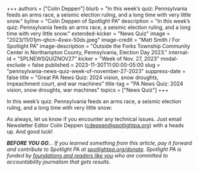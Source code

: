 +++
authors = ["Colin Deppen"]
blurb = "In this week’s quiz: Pennsylvania feeds an arms race, a seismic election ruling, and a long time with very little snow."
byline = "Colin Deppen of Spotlight PA"
description = "In this week’s quiz: Pennsylvania feeds an arms race, a seismic election ruling, and a long time with very little snow."
extended-kicker = "News Quiz"
image = "2023/11/01jm-qhcn-4xwx-50ds.jpeg"
image-credit = "Matt Smith / For Spotlight PA"
image-description = "Outside the Forks Township Community Center in Northampton County, Pennsylvania, Election Day 2023."
internal-id = "SPLNEWSQUIZNOV27"
kicker = "Week of Nov. 27, 2023"
modal-exclude = false
published = 2023-11-30T11:00:00-05:00
slug = "pennsylvania-news-quiz-week-of-november-27-2023"
suppress-date = false
title = "Great PA News Quiz: 2024 vision, snow droughts, impeachment court, and war machines"
title-tag = "PA News Quiz: 2024 vision, snow droughts, war machines"
topics = ["News Quiz"]
+++

In this week’s quiz: Pennsylvania feeds an arms race, a seismic election ruling, and a long time with very little snow:

<div data-tf-live="01HGE368HKSEYNCXYQY6VT6XQD"></div><script src="//embed.typeform.com/next/embed.js"></script>

As always, let us know if you encounter any technical issues. Just email Newsletter Editor Colin Deppen (cdeppen@spotlightpa.org) with a heads up. And good luck!

<strong><em>BEFORE YOU GO</em></strong><em>… If you learned something from this article, pay it forward and contribute to Spotlight PA at </em><a href="https://www.spotlightpa.org/donate"><em>spotlightpa.org/donate</em></a><em>. Spotlight PA is funded by </em><a href="https://www.spotlightpa.org/support"><em>foundations and readers like you</em></a><em> who are committed to accountability journalism that gets results.</em>


